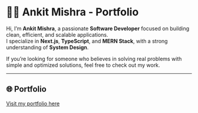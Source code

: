 # 🧑‍💻 Ankit Mishra - Portfolio

Hi, I’m **Ankit Mishra**, a passionate **Software Developer** focused on building clean, efficient, and scalable applications.  
I specialize in **Next.js**, **TypeScript**, and **MERN Stack**, with a strong understanding of **System Design**.  

If you’re looking for someone who believes in solving real problems with simple and optimized solutions, feel free to check out my work.

---

## 🌐 Portfolio
[Visit my portfolio here](https://ankitmishra-portfolio.vercel.app/home)
